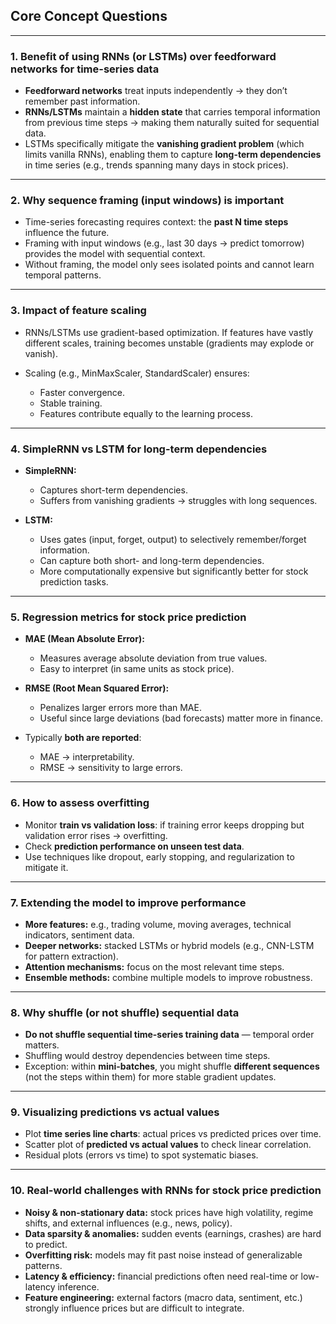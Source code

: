 ## **Core Concept Questions**

---

### **1. Benefit of using RNNs (or LSTMs) over feedforward networks for time-series data**

* **Feedforward networks** treat inputs independently → they don’t remember past information.
* **RNNs/LSTMs** maintain a **hidden state** that carries temporal information from previous time steps → making them naturally suited for sequential data.
* LSTMs specifically mitigate the **vanishing gradient problem** (which limits vanilla RNNs), enabling them to capture **long-term dependencies** in time series (e.g., trends spanning many days in stock prices).

---

### **2. Why sequence framing (input windows) is important**

* Time-series forecasting requires context: the **past N time steps** influence the future.
* Framing with input windows (e.g., last 30 days → predict tomorrow) provides the model with sequential context.
* Without framing, the model only sees isolated points and cannot learn temporal patterns.

---

### **3. Impact of feature scaling**

* RNNs/LSTMs use gradient-based optimization. If features have vastly different scales, training becomes unstable (gradients may explode or vanish).
* Scaling (e.g., MinMaxScaler, StandardScaler) ensures:

  * Faster convergence.
  * Stable training.
  * Features contribute equally to the learning process.

---

### **4. SimpleRNN vs LSTM for long-term dependencies**

* **SimpleRNN:**

  * Captures short-term dependencies.
  * Suffers from vanishing gradients → struggles with long sequences.
* **LSTM:**

  * Uses gates (input, forget, output) to selectively remember/forget information.
  * Can capture both short- and long-term dependencies.
  * More computationally expensive but significantly better for stock prediction tasks.

---

### **5. Regression metrics for stock price prediction**

* **MAE (Mean Absolute Error):**

  * Measures average absolute deviation from true values.
  * Easy to interpret (in same units as stock price).
* **RMSE (Root Mean Squared Error):**

  * Penalizes larger errors more than MAE.
  * Useful since large deviations (bad forecasts) matter more in finance.
* Typically **both are reported**:

  * MAE → interpretability.
  * RMSE → sensitivity to large errors.

---

### **6. How to assess overfitting**

* Monitor **train vs validation loss**: if training error keeps dropping but validation error rises → overfitting.
* Check **prediction performance on unseen test data**.
* Use techniques like dropout, early stopping, and regularization to mitigate it.

---

### **7. Extending the model to improve performance**

* **More features:** e.g., trading volume, moving averages, technical indicators, sentiment data.
* **Deeper networks:** stacked LSTMs or hybrid models (e.g., CNN-LSTM for pattern extraction).
* **Attention mechanisms:** focus on the most relevant time steps.
* **Ensemble methods:** combine multiple models to improve robustness.

---

### **8. Why shuffle (or not shuffle) sequential data**

* **Do not shuffle sequential time-series training data** — temporal order matters.
* Shuffling would destroy dependencies between time steps.
* Exception: within **mini-batches**, you might shuffle **different sequences** (not the steps within them) for more stable gradient updates.

---

### **9. Visualizing predictions vs actual values**

* Plot **time series line charts**: actual prices vs predicted prices over time.
* Scatter plot of **predicted vs actual values** to check linear correlation.
* Residual plots (errors vs time) to spot systematic biases.

---

### **10. Real-world challenges with RNNs for stock price prediction**

* **Noisy & non-stationary data:** stock prices have high volatility, regime shifts, and external influences (e.g., news, policy).
* **Data sparsity & anomalies:** sudden events (earnings, crashes) are hard to predict.
* **Overfitting risk:** models may fit past noise instead of generalizable patterns.
* **Latency & efficiency:** financial predictions often need real-time or low-latency inference.
* **Feature engineering:** external factors (macro data, sentiment, etc.) strongly influence prices but are difficult to integrate.